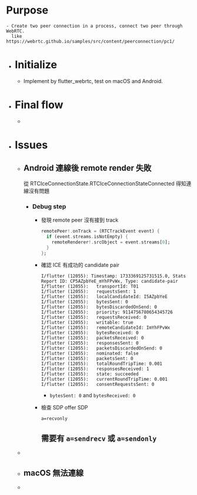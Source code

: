 # Purpose
	- Create two peer connection in a process, connect two peer through WebRTC.
	  like https://webrtc.github.io/samples/src/content/peerconnection/pc1/
- # Initialize
	- Implement by flutter_webrtc, test on macOS and Android.
- # Final flow
	-
- # Issues
	- ## Android 連線後 remote render 失敗
	  從 RTCIceConnectionState.RTCIceConnectionStateConnected 得知連線沒有問題
		- ### Debug step
			- 發現 remote peer 沒有接到 track
			  
			  ```dart
			  remotePeer!.onTrack = (RTCTrackEvent event) {
			    if (event.streams.isNotEmpty) {
			      remoteRenderer!.srcObject = event.streams[0];
			    }
			  };
			  ```
			- 確認 ICE 有成功的 candidate pair
			  ```
			  I/flutter (12055): Timestamp: 1733369125731515.0, Stats Report ID: CP5AZpbYeE_mYhFPvWx, Type: candidate-pair
			  I/flutter (12055):   transportId: T01
			  I/flutter (12055):   requestsSent: 1
			  I/flutter (12055):   localCandidateId: I5AZpbYeE
			  I/flutter (12055):   bytesSent: 0
			  I/flutter (12055):   bytesDiscardedOnSend: 0
			  I/flutter (12055):   priority: 9114756780654345726
			  I/flutter (12055):   requestsReceived: 0
			  I/flutter (12055):   writable: true
			  I/flutter (12055):   remoteCandidateId: ImYhFPvWx
			  I/flutter (12055):   bytesReceived: 0
			  I/flutter (12055):   packetsReceived: 0
			  I/flutter (12055):   responsesSent: 0
			  I/flutter (12055):   packetsDiscardedOnSend: 0
			  I/flutter (12055):   nominated: false
			  I/flutter (12055):   packetsSent: 0
			  I/flutter (12055):   totalRoundTripTime: 0.001
			  I/flutter (12055):   responsesReceived: 1
			  I/flutter (12055):   state: succeeded
			  I/flutter (12055):   currentRoundTripTime: 0.001
			  I/flutter (12055):   consentRequestsSent: 0
			  ```
				- `bytesSent: 0` and `bytesReceived: 0`
			- 檢查 SDP
			  offer SDP
			  ```
			  a=recvonly
			  ```
			  需要有 `a=sendrecv` 或 `a=sendonly`
				-
	-
	- ## macOS 無法連線
	-